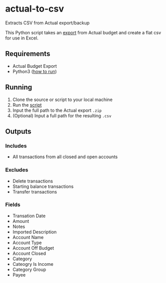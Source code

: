 # actual-to-csv

Extracts CSV from Actual export/backup

This Python script takes an [export](https://actualbudget.github.io/docs/Getting-Started/using-actual/settings#export) from Actual budget and create a flat csv for use in Excel.

## Requirements

- Actual Budget Export
- Python3 ([how to run](https://realpython.com/run-python-scripts/))

## Running

1. Clone the source or script to your local machine
2. Run the [script](/src/main.py)
3. Input the full path to the Actual export `.zip`
4. (Optional) Input a full path for the resulting `.csv`

## Outputs

### Includes

- All transactions from all closed and open accounts

### Excludes

- Delete transactions
- Starting balance transactions
- Transfer transactions


### Fields

- Transation Date
- Amount
- Notes
- Imported Description
- Account Name
- Account Type
- Account Off Budget
- Account Closed
- Category
- Cateogry Is Income
- Category Group
- Payee

